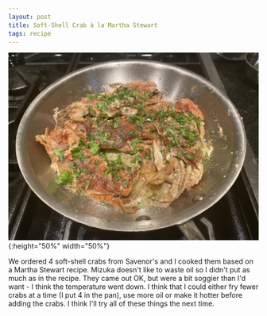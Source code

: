 ```yaml
---
layout: post
title: Soft-Shell Crab à la Martha Stewart
tags: recipe
---
```

![Soft-Shell Crab](/images/soft-shell-crab.jpeg){:height="50%" width="50%"}

We ordered 4 soft-shell crabs from Savenor's and I cooked them based on a Martha Stewart recipe. Mizuka doesn't like to waste oil so I didn't put as much as in the recipe. They came out OK, but were a bit soggier than I'd want - I think the temperature went down. I think that I could either fry fewer crabs at a time (I put 4 in the pan), use more oil or make it hotter before adding the crabs. I think I'll try all of these things the next time.